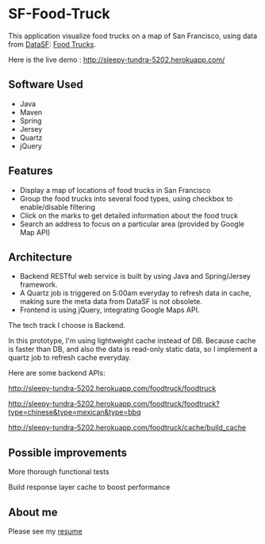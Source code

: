 SF-Food-Truck
=============

This application visualize food trucks on a map of San Francisco, using data from [DataSF](http://www.datasf.org/): [Food
Trucks](https://data.sfgov.org/Permitting/Mobile-Food-Facility-Permit/rqzj-sfat).

Here is the live demo : http://sleepy-tundra-5202.herokuapp.com/


Software Used
-------------

* Java
* Maven
* Spring
* Jersey
* Quartz
* jQuery


Features
-------------

* Display a map of locations of food trucks in San Francisco
* Group the food trucks into several food types, using checkbox to enable/disable filtering
* Click on the marks to get detailed information about the food truck
* Search an address to focus on a particular area (provided by Google Map API)


Architecture
-------------
* Backend RESTful web service is built by using Java and Spring/Jersey framework. 
* A Quartz job is triggered on 5:00am everyday to refresh data in cache, making sure the meta data from DataSF is not obsolete.
* Frontend is using jQuery, integrating Google Maps API.

The tech track I choose is Backend.

In this prototype, I'm using lightweight cache instead of DB. Because cache is faster than DB, and also the data is read-only static data, so I implement a quartz job to refresh cache everyday. 

Here are some backend APIs:

http://sleepy-tundra-5202.herokuapp.com/foodtruck/foodtruck

http://sleepy-tundra-5202.herokuapp.com/foodtruck/foodtruck?type=chinese&type=mexican&type=bbq

http://sleepy-tundra-5202.herokuapp.com/foodtruck/cache/build_cache


Possible improvements
---------------------
More thorough functional tests

Build response layer cache to boost performance


About me
-----------
Please see my [resume](https://www.dropbox.com/s/gi2c0np3olmd8tj/HangFu_Resume.pdf?dl=0)


